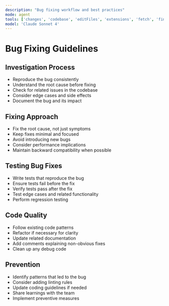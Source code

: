 ```yaml
---
description: "Bug fixing workflow and best practices"
mode: agent
tools: ['changes', 'codebase', 'editFiles', 'extensions', 'fetch', 'findTestFiles', 'githubRepo', 'new', 'openSimpleBrowser', 'problems', 'runCommands', 'runNotebooks', 'runTasks', 'runTests', 'search', 'searchResults', 'terminalLastCommand', 'terminalSelection', 'testFailure', 'usages', 'vscodeAPI', 'exa']
model: 'Claude Sonnet 4'
---
```


# Bug Fixing Guidelines

## Investigation Process
- Reproduce the bug consistently
- Understand the root cause before fixing
- Check for related issues in the codebase
- Consider edge cases and side effects
- Document the bug and its impact

## Fixing Approach
- Fix the root cause, not just symptoms
- Keep fixes minimal and focused
- Avoid introducing new bugs
- Consider performance implications
- Maintain backward compatibility when possible

## Testing Bug Fixes
- Write tests that reproduce the bug
- Ensure tests fail before the fix
- Verify tests pass after the fix
- Test edge cases and related functionality
- Perform regression testing

## Code Quality
- Follow existing code patterns
- Refactor if necessary for clarity
- Update related documentation
- Add comments explaining non-obvious fixes
- Clean up any debug code

## Prevention
- Identify patterns that led to the bug
- Consider adding linting rules
- Update coding guidelines if needed
- Share learnings with the team
- Implement preventive measures
